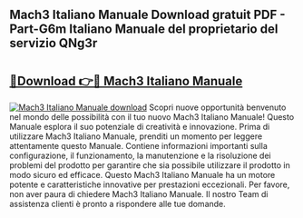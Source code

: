 ## Mach3 Italiano Manuale Download gratuit PDF - Part-G6m Italiano Manuale del proprietario del servizio QNg3r

# <h2><a href="http://df961sb.blite.top/?on=Mach3+Italiano+Manuale">🔗Download 👉🔴 Mach3 Italiano Manuale</a></h2>

[![Mach3 Italiano Manuale download](https://i.imgur.com/lujVjoI.png)](http://df961sb.blite.top/?on=Mach3+Italiano+Manuale)
Scopri nuove opportunità benvenuto nel mondo delle possibilità con il tuo nuovo Mach3 Italiano Manuale! Questo Manuale esplora il suo potenziale di creatività e innovazione. Prima di utilizzare Mach3 Italiano Manuale, prenditi un momento per leggere attentamente questo Manuale. Contiene informazioni importanti sulla configurazione, il funzionamento, la manutenzione e la risoluzione dei problemi del prodotto per garantire che sia possibile utilizzare il prodotto in modo sicuro ed efficace. Questo Mach3 Italiano Manuale ha un motore potente e caratteristiche innovative per prestazioni eccezionali. Per favore, non aver paura di chiedere Mach3 Italiano Manuale. Il nostro Team di assistenza clienti è pronto a rispondere alle tue domande.
